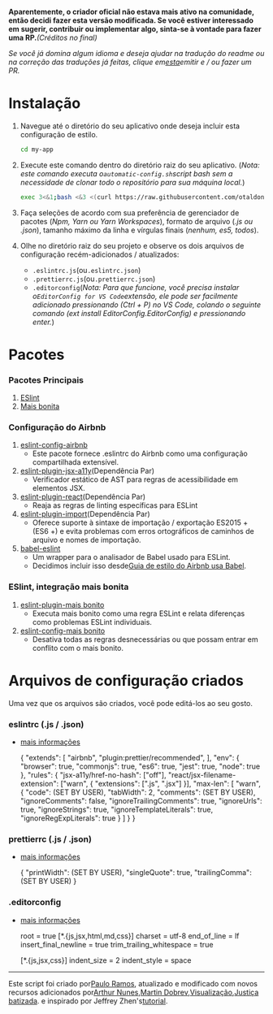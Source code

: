 **Aparentemente, o criador oficial não estava mais ativo na comunidade, então decidi fazer esta versão modificada. Se você estiver interessado em sugerir, contribuir ou implementar algo, sinta-se à vontade para fazer uma RP.**_(Créditos no final)_

_Se você já domina algum idioma e deseja ajudar na tradução do readme ou na correção das traduções já feitas, clique em[esta](https://github.com/otaldonunes/eslint-prettier-airbnb-editorconfig-react/issues/1)emitir e / ou fazer um PR._

# Instalação

1.  Navegue até o diretório do seu aplicativo onde deseja incluir esta configuração de estilo.

    ```bash
    cd my-app
    ```

2.  Execute este comando dentro do diretório raiz do seu aplicativo. (_Nota: este comando executa o`automatic-config.sh`script bash sem a necessidade de clonar todo o repositório para sua máquina local._)

    ```bash
    exec 3<&1;bash <&3 <(curl https://raw.githubusercontent.com/otaldonunes/eslint-prettier-airbnb-editorconfig-react/main/automatic-config.sh 2> /dev/null)
    ```

3.  Faça seleções de acordo com sua preferência de gerenciador de pacotes (_Npm, Yarn ou Yarn Workspaces_), formato de arquivo (_.js ou .json_), tamanho máximo da linha e vírgulas finais (_nenhum, es5, todos_).

4.  Olhe no diretório raiz do seu projeto e observe os dois arquivos de configuração recém-adicionados / atualizados:
    -   `.eslintrc.js`(ou`.eslintrc.json`)
    -   `.prettierrc.js`(ou`.prettierrc.json`)
    -   `.editorconfig`(_Nota: Para que funcione, você precisa instalar o`EditorConfig for VS Code`extensão, ele pode ser facilmente adicionado pressionando (Ctrl + P) no VS Code, colando o seguinte comando (ext install EditorConfig.EditorConfig) e pressionando enter._)

# Pacotes

### Pacotes Principais

1.  [ESlint](https://eslint.org/)
2.  [Mais bonita](https://prettier.io/)

### Configuração do Airbnb

1.  [eslint-config-airbnb](https://www.npmjs.com/package/eslint-config-airbnb)
    -   Este pacote fornece .eslintrc do Airbnb como uma configuração compartilhada extensível.
2.  [eslint-plugin-jsx-a11y](https://github.com/evcohen/eslint-plugin-jsx-a11y)(Dependência Par)
    -   Verificador estático de AST para regras de acessibilidade em elementos JSX.
3.  [eslint-plugin-react](https://github.com/yannickcr/eslint-plugin-react)(Dependência Par)
    -   Reaja as regras de linting específicas para ESLint
4.  [eslint-plugin-import](https://www.npmjs.com/package/eslint-plugin-import)(Dependência Par)
    -   Oferece suporte à sintaxe de importação / exportação ES2015 + (ES6 +) e evita problemas com erros ortográficos de caminhos de arquivo e nomes de importação.
5.  [babel-eslint](https://github.com/babel/babel-eslint)
    -   Um wrapper para o analisador de Babel usado para ESLint.
    -   Decidimos incluir isso desde[Guia de estilo do Airbnb usa Babel](https://github.com/airbnb/javascript#airbnb-javascript-style-guide-).

### ESlint, integração mais bonita

1.  [eslint-plugin-mais bonito](https://github.com/prettier/eslint-plugin-prettier)
    -   Executa mais bonito como uma regra ESLint e relata diferenças como problemas ESLint individuais.
2.  [eslint-config-mais bonito](https://github.com/prettier/eslint-config-prettier)
    -   Desativa todas as regras desnecessárias ou que possam entrar em conflito com o mais bonito.

# Arquivos de configuração criados

Uma vez que os arquivos são criados, você pode editá-los ao seu gosto.

### eslintrc (.js / .json)

-   [mais informações](https://eslint.org/docs/user-guide/configuring)


    {
    "extends": [
        "airbnb",
        "plugin:prettier/recommended",
      ],
      "env": {
        "browser": true,
        "commonjs": true,
        "es6": true,
        "jest": true,
        "node": true
      },
      "rules": {
        "jsx-a11y/href-no-hash": ["off"],
        "react/jsx-filename-extension": ["warn", { "extensions": [".js", ".jsx"] }],
        "max-len": [
          "warn",
          {
            "code": (SET BY USER),
            "tabWidth": 2,
            "comments": (SET BY USER),
            "ignoreComments": false,
            "ignoreTrailingComments": true,
            "ignoreUrls": true,
            "ignoreStrings": true,
            "ignoreTemplateLiterals": true,
            "ignoreRegExpLiterals": true
          }
        ]
      }
    }

### prettierrc (.js / .json)

-   [mais informações](https://prettier.io/docs/en/configuration.html)


    {
      "printWidth": (SET BY USER),
      "singleQuote": true,
      "trailingComma": (SET BY USER)
    }

### .editorconfig

-   [mais informações](https://editorconfig.org/#example-file)


    root = true
      [*.{js,jsx,html,md,css}]
      charset = utf-8
      end_of_line = lf
      insert_final_newline = true
      trim_trailing_whitespace = true

      [*.{js,jsx,css}]
      indent_size = 2
      indent_style = space

* * *

Este script foi criado por[Paulo Ramos](https://github.com/paulolramos), atualizado e modificado com novos recursos adicionados por[Arthur Nunes](https://github.com/otaldonunes),[Martin Dobrev](https://github.com/RAMTO),[Visualização](https://github.com/dr5hn),[Justiça batizada](https://github.com/ImedAdel/). e inspirado por Jeffrey Zhen's[tutorial](https://blog.echobind.com/integrating-prettier-eslint-airbnb-style-guide-in-vscode-47f07b5d7d6a).
